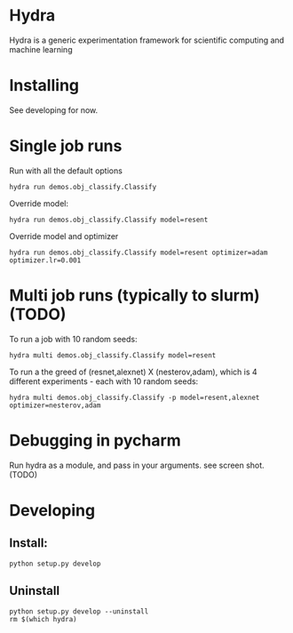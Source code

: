 # Hydra
Hydra is a generic experimentation framework for scientific computing and machine learning

# Installing
See developing for now.

# Single job runs
Run with all the default options
```
hydra run demos.obj_classify.Classify
```

Override model:
```
hydra run demos.obj_classify.Classify model=resent
```

Override model and optimizer
```
hydra run demos.obj_classify.Classify model=resent optimizer=adam optimizer.lr=0.001
```


# Multi job runs (typically to slurm) (TODO)

To run a job with 10 random seeds:
```
hydra multi demos.obj_classify.Classify model=resent
```


To run a the greed of (resnet,alexnet) X (nesterov,adam), which is 4 different experiments - each with 10 random seeds:
```
hydra multi demos.obj_classify.Classify -p model=resent,alexnet optimizer=nesterov,adam
```

# Debugging in pycharm
Run hydra as a module, and pass in your arguments. see screen shot. (TODO)

# Developing
## Install:
```
python setup.py develop
```

## Uninstall
```
python setup.py develop --uninstall
rm $(which hydra)
```